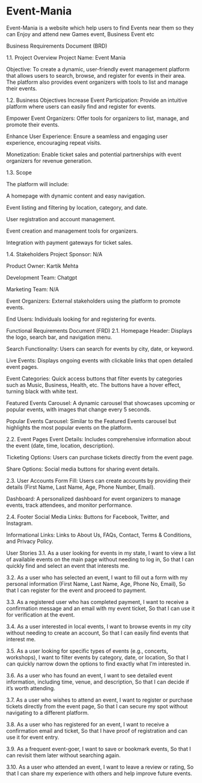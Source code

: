 # Event-Mania

Event-Mania is a website which help users to find Events near them so they can Enjoy and attend new Games event, Business Event etc

Business Requirements Document (BRD)

1.1. Project Overview Project Name: Event Mania

Objective: To create a dynamic, user-friendly event management platform that allows users to search, browse, and register for events in their area. The platform also provides event organizers with tools to list and manage their events.

1.2. Business Objectives Increase Event Participation: Provide an intuitive platform where users can easily find and register for events.

Empower Event Organizers: Offer tools for organizers to list, manage, and promote their events.

Enhance User Experience: Ensure a seamless and engaging user experience, encouraging repeat visits.

Monetization: Enable ticket sales and potential partnerships with event organizers for revenue generation.

1.3. Scope

The platform will include:

A homepage with dynamic content and easy navigation.

Event listing and filtering by location, category, and date.

User registration and account management.

Event creation and management tools for organizers.

Integration with payment gateways for ticket sales.

1.4. Stakeholders Project Sponsor: N/A

Product Owner: Kartik Mehta

Development Team: Chatgpt

Marketing Team: N/A

Event Organizers: External stakeholders using the platform to promote events.

End Users: Individuals looking for and registering for events.

Functional Requirements Document (FRD)
2.1. Homepage Header: Displays the logo, search bar, and navigation menu.

Search Functionality: Users can search for events by city, date, or keyword.

Live Events: Displays ongoing events with clickable links that open detailed event pages.

Event Categories: Quick access buttons that filter events by categories such as Music, Business, Health, etc. The buttons have a hover effect, turning black with white text.

Featured Events Carousel: A dynamic carousel that showcases upcoming or popular events, with images that change every 5 seconds.

Popular Events Carousel: Similar to the Featured Events carousel but highlights the most popular events on the platform.

2.2. Event Pages Event Details: Includes comprehensive information about the event (date, time, location, description).

Ticketing Options: Users can purchase tickets directly from the event page.

Share Options: Social media buttons for sharing event details.

2.3. User Accounts Form Fill: Users can create accounts by providing their details (First Name, Last Name, Age, Phone Number, Email).

Dashboard: A personalized dashboard for event organizers to manage events, track attendees, and monitor performance.

2.4. Footer Social Media Links: Buttons for Facebook, Twitter, and Instagram.

Informational Links: Links to About Us, FAQs, Contact, Terms & Conditions, and Privacy Policy.

User Stories
3.1. As a user looking for events in my state, I want to view a list of available events on the main page without needing to log in, So that I can quickly find and select an event that interests me.

3.2. As a user who has selected an event, I want to fill out a form with my personal information (First Name, Last Name, Age, Phone No, Email), So that I can register for the event and proceed to payment.

3.3. As a registered user who has completed payment, I want to receive a confirmation message and an email with my event ticket, So that I can use it for verification at the event.

3.4. As a user interested in local events, I want to browse events in my city without needing to create an account, So that I can easily find events that interest me.

3.5. As a user looking for specific types of events (e.g., concerts, workshops), I want to filter events by category, date, or location, So that I can quickly narrow down the options to find exactly what I’m interested in.

3.6. As a user who has found an event, I want to see detailed event information, including time, venue, and description, So that I can decide if it’s worth attending.

3.7. As a user who wishes to attend an event, I want to register or purchase tickets directly from the event page, So that I can secure my spot without navigating to a different platform.

3.8. As a user who has registered for an event, I want to receive a confirmation email and ticket, So that I have proof of registration and can use it for event entry.

3.9. As a frequent event-goer, I want to save or bookmark events, So that I can revisit them later without searching again.

3.10. As a user who attended an event, I want to leave a review or rating, So that I can share my experience with others and help improve future events.


